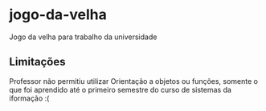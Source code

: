 # jogo-da-velha
Jogo da velha para trabalho da universidade

Limitações
-----------------
Professor não permitiu utilizar Orientação a objetos ou funções, somente o que foi aprendido até o primeiro semestre do curso de sistemas da iformação :(
